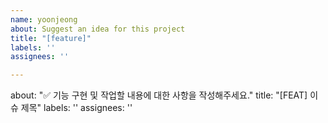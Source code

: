 ```yaml
---
name: yoonjeong
about: Suggest an idea for this project
title: "[feature]"
labels: ''
assignees: ''

---
```


about: "✅ 기능 구현 및 작업할 내용에 대한 사항을 작성해주세요."
title: "[FEAT] 이슈 제목"
labels: ''
assignees: ''

